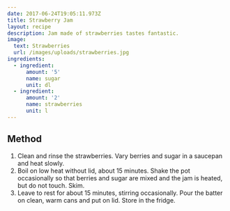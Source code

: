 ```yaml
---
date: 2017-06-24T19:05:11.973Z
title: Strawberry Jam
layout: recipe
description: Jam made of strawberries tastes fantastic.
image:
  text: Strawberries
  url: /images/uploads/strawberries.jpg
ingredients:
  - ingredient:
      amount: '5'
      name: sugar
      unit: dl
  - ingredient:
      amount: '2'
      name: strawberries
      unit: l
---
```

## Method

1. Clean and rinse the strawberries. Vary berries and sugar in a saucepan and heat slowly.
2. Boil on low heat without lid, about 15 minutes. Shake the pot occasionally so that berries and sugar are mixed and the jam is heated, but do not touch. Skim.
3. Leave to rest for about 15 minutes, stirring occasionally. Pour the batter on clean, warm cans and put on lid. Store in the fridge.
